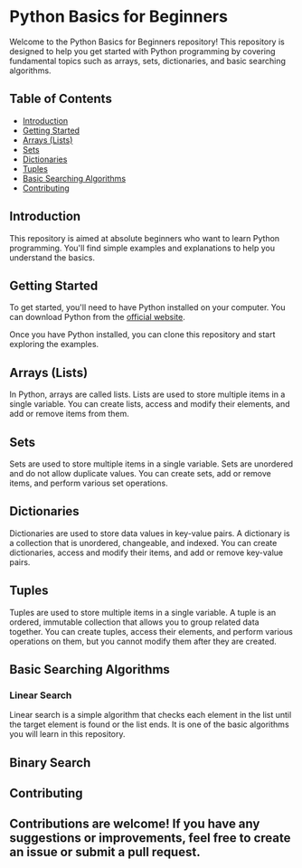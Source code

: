 # Python Basics for Beginners

Welcome to the Python Basics for Beginners repository! This repository is designed to help you get started with Python programming by covering fundamental topics such as arrays, sets, dictionaries, and basic searching algorithms.

## Table of Contents

- [Introduction](#introduction)
- [Getting Started](#getting-started)
- [Arrays (Lists)](#arrays-lists)
- [Sets](#sets)
- [Dictionaries](#dictionaries)
- [Tuples](#Tuples)
- [Basic Searching Algorithms](#basic-searching-algorithms)
- [Contributing](#contributing)


## Introduction

This repository is aimed at absolute beginners who want to learn Python programming. You'll find simple examples and explanations to help you understand the basics.

## Getting Started

To get started, you'll need to have Python installed on your computer. You can download Python from the [official website](https://www.python.org/downloads/).

Once you have Python installed, you can clone this repository and start exploring the examples.



## Arrays (Lists)

In Python, arrays are called lists. Lists are used to store multiple items in a single variable. You can create lists, access and modify their elements, and add or remove items from them.

## Sets

Sets are used to store multiple items in a single variable. Sets are unordered and do not allow duplicate values. You can create sets, add or remove items, and perform various set operations.

## Dictionaries

Dictionaries are used to store data values in key-value pairs. A dictionary is a collection that is unordered, changeable, and indexed. You can create dictionaries, access and modify their items, and add or remove key-value pairs.

## Tuples
Tuples are used to store multiple items in a single variable. A tuple is an ordered, immutable collection that allows you to group related data together. You can create tuples, access their elements, and perform various operations on them, but you cannot modify them after they are created.

## Basic Searching Algorithms

### Linear Search

Linear search is a simple algorithm that checks each element in the list until the target element is found or the list ends. It is one of the basic algorithms you will learn in this repository.
## Binary Search

## Contributing

Contributions are welcome! If you have any suggestions or improvements, feel free to create an issue or submit a pull request.
 ---
